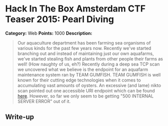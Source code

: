 # Hack In The Box Amsterdam CTF Teaser 2015: Pearl Diving

**Category:** Web
**Points:** 1000
**Description:** 

>Our aquaculture department has been farming sea organisms of various kinds for the past few years now. Recently we've started branching out and instead of maintaining just our own aquafarms, we've started stealing fish and plants from other people their farms as well! (How naughty of us, eh?) Recently during a deep sea TCP scan we uncovered what we believe is the endpoint for an aquafarm maintenance system ran by TEAM GUMFISH. TEAM GUMFISH is well known for their cutting edge technologies when it comes to accumulating vast amounts of oysters. An excessive (and lame) nikto scan pointed out one accessible URI endpoint which can be found [here](http://52.16.114.54/cgi-bin/perl). However, so far we only seem to be getting "500 INTERNAL SERVER ERROR" out of it.

## Write-up
